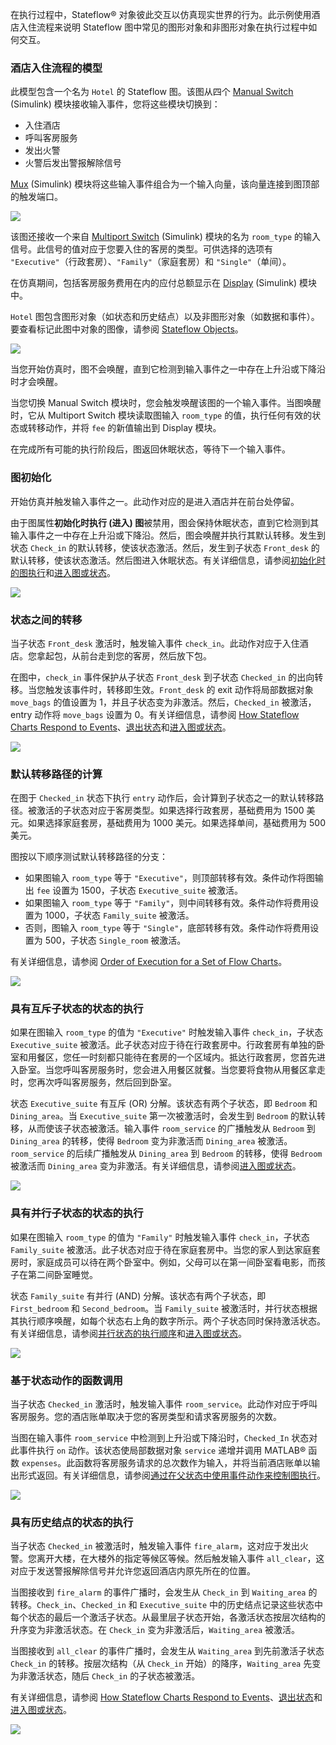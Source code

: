在执行过程中，Stateflow® 对象彼此交互以仿真现实世界的行为。此示例使用酒店入住流程来说明 Stateflow 图中常见的图形对象和非图形对象在执行过程中如何交互。

### 酒店入住流程的模型

此模型包含一个名为 `Hotel` 的 Stateflow 图。该图从四个 [Manual Switch](https://ww2.mathworks.cn/help/simulink/slref/manualswitch.html) (Simulink) 模块接收输入事件，您将这些模块切换到：

- 入住酒店
- 呼叫客房服务
- 发出火警
- 火警后发出警报解除信号

[Mux](https://ww2.mathworks.cn/help/simulink/slref/mux.html) (Simulink) 模块将这些输入事件组合为一个输入向量，该向量连接到图顶部的触发端口。

![](https://ww2.mathworks.cn/help/examples/stateflow/win64/SemanticsHotelCheckinExample_01.png)

该图还接收一个来自 [Multiport Switch](https://ww2.mathworks.cn/help/simulink/slref/multiportswitch.html) (Simulink) 模块的名为 `room_type` 的输入信号。此信号的值对应于您要入住的客房的类型。可供选择的选项有 `"Executive"`（行政套房）、`"Family"`（家庭套房）和 `"Single"`（单间）。

在仿真期间，包括客房服务费用在内的应付总额显示在 [Display](https://ww2.mathworks.cn/help/simulink/slref/display.html) (Simulink) 模块中。

`Hotel` 图包含图形对象（如状态和历史结点）以及非图形对象（如数据和事件）。要查看标记此图中对象的图像，请参阅 [Stateflow Objects](https://ww2.mathworks.cn/help/stateflow/ug/what-do-semantics-mean-for-stateflow-charts.html#mw_7396c3fd-d93d-4a52-ab82-09a9d242a075)。

![](https://ww2.mathworks.cn/help/stateflow/ug/semanticshotelcheckinexample_02_zh_CN.png)

当您开始仿真时，图不会唤醒，直到它检测到输入事件之一中存在上升沿或下降沿时才会唤醒。

当您切换 Manual Switch 模块时，您会触发唤醒该图的一个输入事件。当图唤醒时，它从 Multiport Switch 模块读取图输入 `room_type` 的值，执行任何有效的状态或转移动作，并将 `fee` 的新值输出到 Display 模块。

在完成所有可能的执行阶段后，图返回休眠状态，等待下一个输入事件。

### 图初始化

开始仿真并触发输入事件之一。此动作对应的是进入酒店并在前台处停留。

由于图属性**初始化时执行 (进入) 图**被禁用，图会保持休眠状态，直到它检测到其输入事件之一中存在上升沿或下降沿。然后，图会唤醒并执行其默认转移。发生到状态 `Check_in` 的默认转移，使该状态激活。然后，发生到子状态 `Front_desk` 的默认转移，使该状态激活。然后图进入休眠状态。有关详细信息，请参阅[初始化时的图执行](https://ww2.mathworks.cn/help/stateflow/ug/types-of-chart-execution.html#bqkr2e1)和[进入图或状态](https://ww2.mathworks.cn/help/stateflow/ug/chart-initialization-and-entry-actions.html)。

![](https://ww2.mathworks.cn/help/examples/stateflow/win64/xxsemantics-hotel-chart-initialization.png)

### 状态之间的转移

当子状态 `Front_desk` 激活时，触发输入事件 `check_in`。此动作对应于入住酒店。您拿起包，从前台走到您的客房，然后放下包。

在图中，`check_in` 事件保护从子状态 `Front_desk` 到子状态 `Checked_in` 的出向转移。当您触发该事件时，转移即生效。`Front_desk` 的 exit 动作将局部数据对象 `move_bags` 的值设置为 1，并且子状态变为非激活。然后，`Checked_in` 被激活，entry 动作将 `move_bags` 设置为 0。有关详细信息，请参阅 [How Stateflow Charts Respond to Events](https://ww2.mathworks.cn/help/stateflow/ug/how-events-drive-chart-execution.html#f26-1022386)、[退出状态](https://ww2.mathworks.cn/help/stateflow/ug/chart-exit-actions.html)和[进入图或状态](https://ww2.mathworks.cn/help/stateflow/ug/chart-initialization-and-entry-actions.html)。

![](https://ww2.mathworks.cn/help/examples/stateflow/win64/xxsemantics-hotel-checkin-transition.png)

### 默认转移路径的计算

在图于 `Checked_in` 状态下执行 `entry` 动作后，会计算到子状态之一的默认转移路径。被激活的子状态对应于客房类型。如果选择行政套房，基础费用为 1500 美元。如果选择家庭套房，基础费用为 1000 美元。如果选择单间，基础费用为 500 美元。

图按以下顺序测试默认转移路径的分支：

- 如果图输入 `room_type` 等于 `"Executive"`，则顶部转移有效。条件动作将图输出 `fee` 设置为 1500，子状态 `Executive_suite` 被激活。
- 如果图输入 `room_type` 等于 `"Family"`，则中间转移有效。条件动作将费用设置为 1000，子状态 `Family_suite` 被激活。
- 否则，图输入 `room_type` 等于 `"Single"`，底部转移有效。条件动作将费用设置为 500，子状态 `Single_room` 被激活。

有关详细信息，请参阅 [Order of Execution for a Set of Flow Charts](https://ww2.mathworks.cn/help/stateflow/ug/process-for-grouping-and-executing-transitions.html#f26-1020691)。

![](https://ww2.mathworks.cn/help/examples/stateflow/win64/xxsemantics-hotel-default-transition.png)

### 具有互斥子状态的状态的执行

如果在图输入 `room_type` 的值为 `"Executive"` 时触发输入事件 `check_in`，子状态 `Executive_suite` 被激活。此子状态对应于待在行政套房中。行政套房有单独的卧室和用餐区，您任一时刻都只能待在套房的一个区域内。抵达行政套房，您首先进入卧室。当您呼叫客房服务时，您会进入用餐区就餐。当您要将食物从用餐区拿走时，您再次呼叫客房服务，然后回到卧室。

状态 `Executive_suite` 有互斥 (OR) 分解。该状态有两个子状态，即 `Bedroom` 和 `Dining_area`。当 `Executive_suite` 第一次被激活时，会发生到 `Bedroom` 的默认转移，从而使该子状态被激活。输入事件 `room_service` 的广播触发从 `Bedroom` 到 `Dining_area` 的转移，使得 `Bedroom` 变为非激活而 `Dining_area` 被激活。`room_service` 的后续广播触发从 `Dining_area` 到 `Bedroom` 的转移，使得 `Bedroom` 被激活而 `Dining_area` 变为非激活。有关详细信息，请参阅[进入图或状态](https://ww2.mathworks.cn/help/stateflow/ug/chart-initialization-and-entry-actions.html)。

![](https://ww2.mathworks.cn/help/examples/stateflow/win64/xxsemantics-hotel-executive-suite.png)

### 具有并行子状态的状态的执行

如果在图输入 `room_type` 的值为 `"Family"` 时触发输入事件 `check_in`，子状态 `Family_suite` 被激活。此子状态对应于待在家庭套房中。当您的家人到达家庭套房时，家庭成员可以待在两个卧室中。例如，父母可以在第一间卧室看电影，而孩子在第二间卧室睡觉。

状态 `Family_suite` 有并行 (AND) 分解。该状态有两个子状态，即 `First_bedroom` 和 `Second_bedroom`。当 `Family_suite` 被激活时，并行状态根据其执行顺序唤醒，如每个状态右上角的数字所示。两个子状态同时保持激活状态。有关详细信息，请参阅[并行状态的执行顺序](https://ww2.mathworks.cn/help/stateflow/ug/execution-order-for-parallel-states.html)和[进入图或状态](https://ww2.mathworks.cn/help/stateflow/ug/chart-initialization-and-entry-actions.html)。

![](https://ww2.mathworks.cn/help/examples/stateflow/win64/xxsemantics-hotel-family-suite.png)

### 基于状态动作的函数调用

当子状态 `Checked_in` 激活时，触发输入事件 `room_service`。此动作对应于呼叫客房服务。您的酒店账单取决于您的客房类型和请求客房服务的次数。

当图在输入事件 `room_service` 中检测到上升沿或下降沿时，`Checked_In` 状态对此事件执行 `on` 动作。该状态使局部数据对象 `service` 递增并调用 MATLAB® 函数 `expenses`。此函数将客房服务请求的总次数作为输入，并将当前酒店账单以输出形式返回。有关详细信息，请参阅[通过在父状态中使用事件动作来控制图执行](https://ww2.mathworks.cn/help/stateflow/ug/event-actions-in-a-superstate-example.html)。

![](https://ww2.mathworks.cn/help/examples/stateflow/win64/xxsemantics-hotel-function-call.png)

### 具有历史结点的状态的执行

当子状态 `Checked_in` 被激活时，触发输入事件 `fire_alarm`，这对应于发出火警。您离开大楼，在大楼外的指定等候区等候。然后触发输入事件 `all_clear`，这对应于发送警报解除信号并允许您返回酒店内原先所在的位置。

当图接收到 `fire_alarm` 的事件广播时，会发生从 `Check_in` 到 `Waiting_area` 的转移。`Check_in`、`Checked_in` 和 `Executive_suite` 中的历史结点记录这些状态中每个状态的最后一个激活子状态。从最里层子状态开始，各激活状态按层次结构的升序变为非激活状态。在 `Check_in` 变为非激活后，`Waiting_area` 被激活。

当图接收到 `all_clear` 的事件广播时，会发生从 `Waiting_area` 到先前激活子状态 `Check_in` 的转移。按层次结构（从 `Check_in` 开始）的降序，`Waiting_area` 先变为非激活状态，随后 `Check_in` 的子状态被激活。

有关详细信息，请参阅 [How Stateflow Charts Respond to Events](https://ww2.mathworks.cn/help/stateflow/ug/how-events-drive-chart-execution.html#f26-1022386)、[退出状态](https://ww2.mathworks.cn/help/stateflow/ug/chart-exit-actions.html)和[进入图或状态](https://ww2.mathworks.cn/help/stateflow/ug/chart-initialization-and-entry-actions.html)。

![](https://ww2.mathworks.cn/help/examples/stateflow/win64/xxsemantics-hotel-history-junctions.png)
